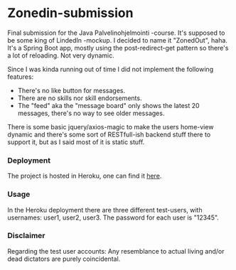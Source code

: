 # Zonedin-submission
Final submission for the Java Palvelinohjelmointi -course. It's supposed to be some king of LindedIn -mockup. I decided to name it "ZonedOut", haha.
It's a Spring Boot app, mostly using the post-redirect-get pattern so there's a lot of reloading. Not very dynamic.

Since I was kinda running out of time I did not implement the following features:

- There's no like button for messages.
- There are no skills nor skill endorsements.
- The "feed" aka the "message board" only shows the latest 20 messages, there's no way to see older messages.

There is some basic jquery/axios-magic to make the users home-view dynamic and there's some sort of RESTfull-ish backend stuff there to support it, but as I said
most of it is static stuff.

### Deployment

The project is hosted in Heroku, one can find it [here](https://dreadful-skull-05130.herokuapp.com).

### Usage

In the Heroku deployment there are three different test-users, with usernames: user1, user2, user3. The password for each user is "12345".

### Disclaimer

Regarding the test user accounts: Any resemblance to actual living and/or dead dictators are purely coincidental.
